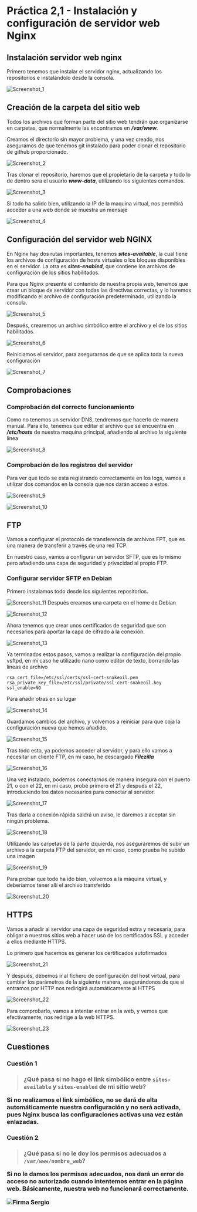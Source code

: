 # Práctica 2,1 - Instalación y configuración de servidor web Nginx

## Instalación servidor web nginx

Primero tenemos que instalar el servidor nginx, actualizando los repositorios e instalándolo desde la consola.

![Screenshot_1](./imagenes/Screenshot_1.png)

## Creación de la carpeta del sitio web

Todos los archivos que forman parte del sitio web tendrán que organizarse en carpetas, que normalmente las encontramos en ***/var/www***.

Creamos el directorio sin mayor problema, y una vez creado, nos aseguramos de que tenemos git instalado para poder clonar el repositorio de github proporcionado.

![Screenshot_2](./imagenes/Screenshot_2.png)

Tras clonar el repositorio, haremos que el propietario de la carpeta y todo lo de dentro sera el usuario ***www-data***, utilizando los siguientes comandos.

![Screenshot_3](./imagenes/Screenshot_3.png)

Si todo ha salido bien, utilizando la IP de la maquina virtual, nos permitirá acceder a una web donde se muestra un mensaje

![Screenshot_4](./imagenes/Screenshot_4.png)

## Configuración del servidor web NGINX
En Nginx hay dos rutas importantes, tenemos ***sites-available***, la cual tiene los archivos de configuración de hosts virtuales o los bloques disponibles en el servidor. La otra es ***sites-enabled***, que contiene los archivos de configuración de los sitios habilitados.

Para que Nginx presente el contenido de nuestra propia web, tenemos que crear un bloque de servidor con todas las directivas correctas, y lo haremos modificando el archivo de configuración predeterminado, utilizando la consola.

![Screenshot_5](./imagenes/Screenshot_5.png)

Después, crearemos un archivo simbólico entre el archivo y el de los sitios habilitados.

![Screenshot_6](./imagenes/Screenshot_6.png)

Reiniciamos el servidor, para asegurarnos de que se aplica toda la nueva configuración

![Screenshot_7](./imagenes/Screenshot_7.png)

## Comprobaciones

<h3>Comprobación del correcto funcionamiento</h3>

Como no tenemos un servidor DNS, tendremos que hacerlo de manera manual. Para ello, tenemos que editar el archivo que se encuentra en ***/etc/hosts*** de nuestra maquina principal, añadiendo al archivo la siguiente línea

![Screenshot_8](./imagenes/Screenshot_8.png)

<h3>Comprobación de los registros del servidor</h3>
Para ver que todo se esta registrando correctamente en los logs, vamos a utilizar dos comandos en la consola que nos darán acceso a estos.

![Screenshot_9](./imagenes/Screenshot_9.png)

![Screenshot_10](./imagenes/Screenshot_10.png)

## FTP
Vamos a configurar el protocolo de transferencia de archivos FPT, que es una manera de transferir a través de una red TCP.

En nuestro caso, vamos a configurar un servidor SFTP, que es lo mismo pero añadiendo una capa de seguridad y privacidad al propio FTP.
<h3>Configurar servidor SFTP en Debian</h3>
Primero instalamos todo desde los siguientes repositorios.

![Screenshot_11](./imagenes/Screenshot_11.png)
Después creamos una carpeta en el home de Debian

![Screenshot_12](./imagenes/Screenshot_12.png)

Ahora tenemos que crear unos certificados de seguridad que son necesarios para aportar la capa de cifrado a la conexión. 

![Screenshot_13](./imagenes/Screenshot_13.png)

Ya terminados estos pasos, vamos a realizar la configuración del propio vsftpd, en mi caso he utilizado nano como editor de texto, borrando las líneas de archivo

```
rsa_cert_file=/etc/ssl/certs/ssl-cert-snakeoil.pem
rsa_private_key_file=/etc/ssl/private/ssl-cert-snakeoil.key
ssl_enable=NO
```
Para añadir otras en su lugar

![Screenshot_14](./imagenes/Screenshot_14.png)

Guardamos cambios del archivo, y volvemos a reiniciar para que coja la configuración nueva que hemos añadido.

![Screenshot_15](./imagenes/Screenshot_15.png)

Tras todo esto, ya podemos acceder al servidor, y para ello vamos a necesitar un cliente FTP, en mi caso, he descargado ***Filezilla***

![Screenshot_16](./imagenes/Screenshot_16.png)

Una vez instalado, podemos conectarnos de manera insegura con el puerto 21, o con el 22, en mi caso, probé primero el 21 y después el 22, introduciendo los datos necesarios para conectar al servidor.

![Screenshot_17](./imagenes/Screenshot_17.png)

Tras darla a conexión rápida saldrá un aviso, le daremos a aceptar sin ningún problema.

![Screenshot_18](./imagenes/Screenshot_18.png)

Utilizando las carpetas de la parte izquierda, nos aseguraremos de subir un archivo a la carpeta FTP del servidor, en mi caso, como prueba he subido una imagen

![Screenshot_19](./imagenes/Screenshot_19.png)

Para probar que todo ha ido bien, volvemos a la máquina virtual, y deberíamos tener allí el archivo transferido

![Screenshot_20](./imagenes/Screenshot_20.png)

## HTTPS
Vamos a añadir al servidor una capa de seguridad extra y necesaria, para obligar a nuestros sitios web a hacer uso de los certificados SSL y acceder a ellos mediante HTTPS.

Lo primero que hacemos es generar los certificados autofirmados

![Screenshot_21](./imagenes/Screenshot_21.png)


Y después, debemos ir al fichero de configuración del host virtual, para cambiar los parámetros de la siguiente manera, asegurándonos de que si entramos por HTTP nos redirigirá automáticamente al HTTPS

![Screenshot_22](./imagenes/Screenshot_22.png)


Para comprobarlo, vamos a intentar entrar en la web, y vemos que efectivamente, nos redirige a la web HTTPS.

![Screenshot_23](./imagenes/Screenshot_23.png)


## Cuestiones

<h3>Cuestión 1<h3>

> ¿Qué pasa si no hago el link simbólico entre `sites-available` y
> `sites-enabled` de mi sitio web?

Si no realizamos el link simbólico, no se dará de alta automáticamente nuestra configuración y no será activada, pues Nginx busca las configuraciones activas una vez están enlazadas.
<h3>Cuestión 2<h3>

> ¿Qué pasa si no le doy los permisos adecuados a `/var/www/nombre_web`?

Si no le damos los permisos adecuados, nos dará un error de acceso no autorizado cuando intentemos entrar en la página web. Básicamente, nuestra web no funcionará correctamente.


![Firma Sergio](https://64.media.tumblr.com/7c467136230c4e326d5bfb375aa02d29/4874f8a27ecf45a6-a6/s400x600/ee10df7ed55ad47691eac83aeea825ad48437b3a.png)